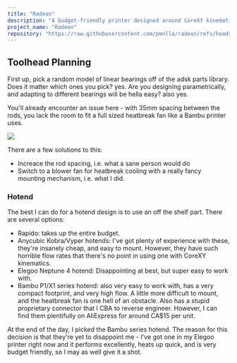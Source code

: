 ```yaml
---
title: "Radeon"
description: "A budget-friendly printer designed around CoreXY kinematics and linear rails."
project_name: "Radeon"
repository: "https://raw.githubusercontent.com/pmnlla/radeon/refs/heads/master/docs-head.md"
---
```


## Toolhead Planning

First up, pick a random model of linear bearings off of the adsk parts library. Does it matter which ones you pick? yes. Are you designing parametrically, and adapting to different bearings will be hella easy? also yes.

You'll already encounter an issue here - with 35mm spacing between the rods, you lack the room to fit a full sized heatbreak fan like a Bambu printer uses. 

![](https://cloud-1jevp0mxl-hack-club-bot.vercel.app/0fusion360_vwbkaals58.png)

There are a few solutions to this:
- Increace the rod spacing, i.e. what a sane person would do
- Switch to a blower fan for heatbreak cooling with a really fancy mounting mechanism, i.e. what I did.


### Hotend

The best I can do for a hotend design is to use an off the shelf part. There are several options:

- Rapido: takes up the entire budget.
- Anycubic Kobra/Vyper hotends: I've got plenty of experience with these, they're insanely cheap, and easy to mount. However, they have such horrible flow rates that there's no point in using one with CoreXY kinematics.
- Elegoo Neptune 4 hotend: Disappointing at best, but super easy to work with.
- Bambu P1/X1 series hotend: also very easy to work with, has a very compact footprint, and very high flow. A little more difficult to mount, and the heatbreak fan is one hell of an obstacle. Also has a stupid proprietary connector that I CBA to reverse engineer. However, I can find them plentifully on AliExpress for around CA$15 per unit.

At the end of the day, I picked the Bambu series hotend. The reason for this decision is that they're yet to disappoint me - I've got one in my Elegoo printer right now and it performs excellently, heats up quick, and is very budget friendly, so I may as well give it a shot.

